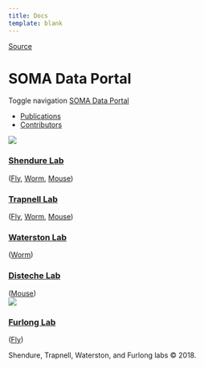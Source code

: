 ```yaml
---
title: Docs
template: blank
---
```


[Source](http://atlas.gs.washington.edu/hub/contrib/ 'Permalink to SOMA Data Portal')

# SOMA Data Portal

Toggle navigation [SOMA Data Portal][1]

- [Publications][2]
- [Contributors][3]

![][4]

### [Shendure Lab][5]

([Fly][6], [Worm][7], [Mouse][8])

### [Trapnell Lab][9]

([Fly][6], [Worm][7], [Mouse][8])

### [Waterston Lab][10]

([Worm][7])

### [Disteche Lab][11]

([Mouse][8])  
![][12]

### [Furlong Lab][13]

([Fly][6])

Shendure, Trapnell, Waterston, and Furlong labs © 2018.

[1]: http://atlas.gs.washington.edu/hub/
[2]: http://atlas.gs.washington.edu/hub/pubs/
[3]: http://atlas.gs.washington.edu/hub/contrib/
[4]: http://atlas.gs.washington.edu/images/QtS6MrDK_50x50.png
[5]: http://krishna.gs.washington.edu/
[6]: http://atlas.gs.washington.edu/fly-atac/
[7]: http://atlas.gs.washington.edu/worm-rna/
[8]: http://atlas.gs.washington.edu/mouse-atac/
[9]: http://cole-trapnell-lab.github.io/
[10]: http://waterston.gs.washington.edu/
[11]: http://depts.washington.edu/disteche/
[12]: http://atlas.gs.washington.edu/images/240px-EMBL_logo_crop.png
[13]: http://furlonglab.embl.de/
